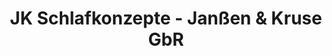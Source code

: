 ---
title: "JK Schlafkonzepte - Janßen & Kruse GbR"
url: /schortens/jk-schlafkonzepte-janssen-und-kruse-gbr/
shop: Betten
---